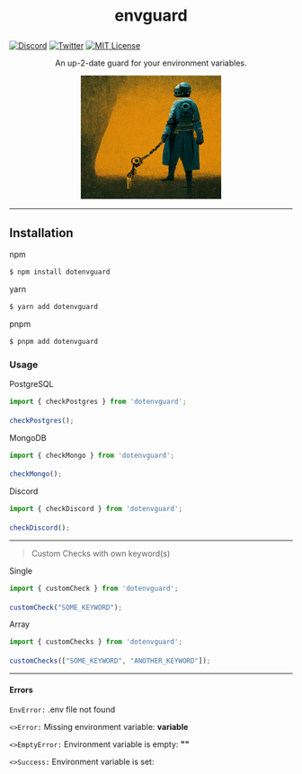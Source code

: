 # <p align="center">envguard</p>

[![Discord](https://img.shields.io/discord/823720615965622323.svg?style=for-the-badge)](https://discord.gg/UDNcTrBagN)
[![Twitter](https://img.shields.io/badge/Twitter-1DA1F2?style=for-the-badge&logo=twitter&logoColor=white)](https://twitter.com/vkxni)
[![MIT License](https://img.shields.io/badge/license-MIT-blue.svg?style=for-the-badge)](https://github.com/alelievr/Mixture/blob/master/LICENSE)

<p align="center">An up-2-date guard for your environment variables.</p>

<p align="center">
<img src="dotenvguard.png"  alt="dotenvguard" width="250" height="220"/></a>
<p>

---

## Installation

npm
```bash
$ npm install dotenvguard
```

yarn
```bash
$ yarn add dotenvguard
```

pnpm
```bash
$ pnpm add dotenvguard
```

### Usage

PostgreSQL 
```ts
import { checkPostgres } from 'dotenvguard';

checkPostgres();
```

MongoDB
```ts
import { checkMongo } from 'dotenvguard';

checkMongo();
```

Discord 
```ts
import { checkDiscord } from 'dotenvguard';

checkDiscord();
```

---

> Custom Checks with own keyword(s)

Single
```ts
import { customCheck } from 'dotenvguard';

customCheck("SOME_KEYWORD");
```

Array
```ts
import { customChecks } from 'dotenvguard';

customChecks(["SOME_KEYWORD", "ANOTHER_KEYWORD"]);
```

---

#### Errors

`EnvError:` .env file not found

`<>Error:` Missing environment variable: **variable**

`<>EmptyError:` Environment variable is empty: **""**

`<>Success:` Environment variable is set: <variable>

